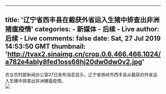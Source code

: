 
---
title: '辽宁省西丰县在截获外省运入生猪中排查出非洲猪瘟疫情'
categories: 
    - 新媒体
    - 后续 - Live
author: 后续 - Live
comments: false
date: Sat, 27 Jul 2019 14:53:50 GMT
thumbnail: 'http://tvax2.sinaimg.cn/crop.0.6.466.466.1024/a782e4ably8fed1oss68hj20dw0dw0v2.jpg'
---

<div>   
农业农村部新闻办公室27日发布消息显示，辽宁省铁岭市西丰县从截获的外省运入生猪中排查出非洲猪瘟疫情。<br><img src="http://tvax2.sinaimg.cn/crop.0.6.466.466.1024/a782e4ably8fed1oss68hj20dw0dw0v2.jpg" referrerpolicy="no-referrer">  
</div>
            